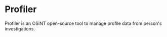 # Profiler
Profiler is an OSINT open-source tool to manage profile data from person's investigations.
